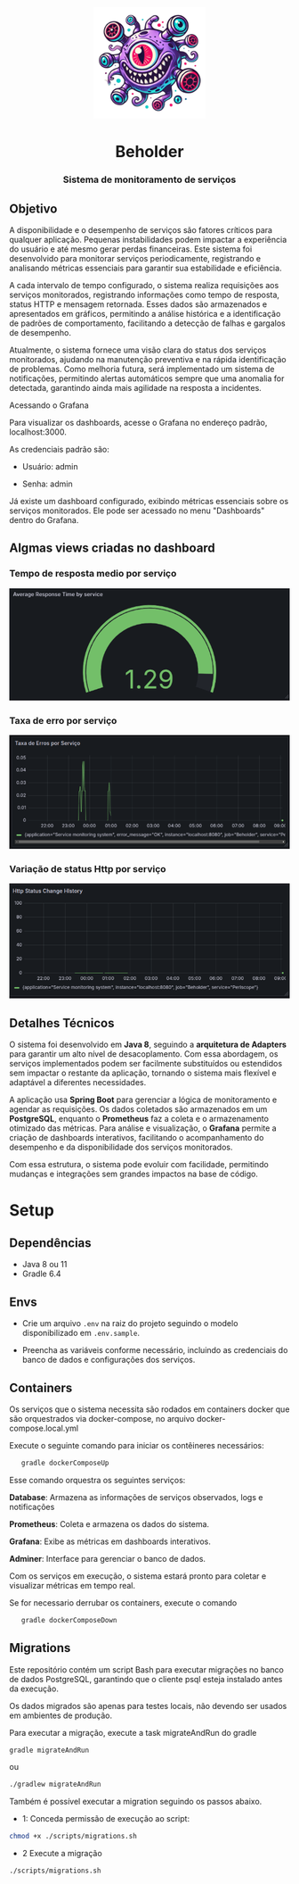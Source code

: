 <p align="center">
  <img src="./assets/beholder.png" alt="logo" width="200" height="200" />
</p>
<h1 align="center">Beholder</h1>
<h3 align="center">Sistema de monitoramento de serviços</h3>


## Objetivo

A disponibilidade e o desempenho de serviços são fatores críticos para qualquer aplicação. Pequenas instabilidades podem impactar a experiência do usuário e até mesmo gerar perdas financeiras. Este sistema foi desenvolvido para monitorar serviços periodicamente, registrando e analisando métricas essenciais para garantir sua estabilidade e eficiência.

A cada intervalo de tempo configurado, o sistema realiza requisições aos serviços monitorados, registrando informações como tempo de resposta, status HTTP e mensagem retornada. Esses dados são armazenados e apresentados em gráficos, permitindo a análise histórica e a identificação de padrões de comportamento, facilitando a detecção de falhas e gargalos de desempenho.

Atualmente, o sistema fornece uma visão clara do status dos serviços monitorados, ajudando na manutenção preventiva e na rápida identificação de problemas. Como melhoria futura, será implementado um sistema de notificações, permitindo alertas automáticos sempre que uma anomalia for detectada, garantindo ainda mais agilidade na resposta a incidentes.

Acessando o Grafana

Para visualizar os dashboards, acesse o Grafana no endereço padrão, localhost:3000.

As credenciais padrão são:

* Usuário: admin

* Senha: admin

Já existe um dashboard configurado, exibindo métricas essenciais sobre os serviços monitorados. Ele pode ser acessado no menu "Dashboards" dentro do Grafana.

## Algmas views criadas no dashboard

### Tempo de resposta medio por serviço
![Tempo de resposta medio por serviço](/assets/tempo-de-resposta-medio-por-servico.png)

### Taxa de erro por serviço

![Taxa de erro por serviço](/assets/taxa-de-erro-por-servico.png)


### Variação de status Http por serviço
![Variação de status Http por serviço](/assets/mudanca-de-status-http-por-servico.png)

## Detalhes Técnicos  

O sistema foi desenvolvido em **Java 8**, seguindo a **arquitetura de Adapters** para garantir um alto nível de desacoplamento. Com essa abordagem, os serviços implementados podem ser facilmente substituídos ou estendidos sem impactar o restante da aplicação, tornando o sistema mais flexível e adaptável a diferentes necessidades.  

A aplicação usa **Spring Boot** para gerenciar a lógica de monitoramento e agendar as requisições. Os dados coletados são armazenados em um **PostgreSQL**, enquanto o **Prometheus** faz a coleta e o armazenamento otimizado das métricas. Para análise e visualização, o **Grafana** permite a criação de dashboards interativos, facilitando o acompanhamento do desempenho e da disponibilidade dos serviços monitorados.  

Com essa estrutura, o sistema pode evoluir com facilidade, permitindo mudanças e integrações sem grandes impactos na base de código.

# Setup

## Dependências 

- Java 8 ou 11
- Gradle 6.4

## Envs

   - Crie um arquivo `.env` na raiz do projeto seguindo o modelo disponibilizado em `.env.sample`.  

   - Preencha as variáveis conforme necessário, incluindo as credenciais do banco de dados e configurações dos serviços.  
## Containers

Os serviços que o sistema necessita são rodados em containers docker que são orquestrados via docker-compose, no arquivo docker-compose.local.yml

Execute o seguinte comando para iniciar os contêineres necessários:  
     
```sh
   gradle dockerComposeUp
```  

Esse comando orquestra os seguintes serviços:

   **Database**: Armazena as informações de serviços observados, logs e notificações

   **Prometheus**: Coleta e armazena os dados do sistema.  

   **Grafana**: Exibe as métricas em dashboards interativos.  

   **Adminer**: Interface para gerenciar o banco de dados.  

Com os serviços em execução, o sistema estará pronto para coletar e visualizar métricas em tempo real.

Se for necessario derrubar os containers, execute o comando 

```sh
   gradle dockerComposeDown
```  

## Migrations 

Este repositório contém um script Bash para executar migrações no banco de dados PostgreSQL, garantindo que o cliente psql esteja instalado antes da execução.

Os dados migrados são apenas para testes locais, não devendo ser usados em ambientes de produção.

Para executar a migração, execute a task migrateAndRun do gradle

```bash
gradle migrateAndRun
```

ou

```bash
./gradlew migrateAndRun
```

Também é possível executar a migration seguindo os passos abaixo.


- 1: Conceda permissão de execução ao script:

```bash
chmod +x ./scripts/migrations.sh

```

- 2 Execute a migração


```bash
./scripts/migrations.sh
```
